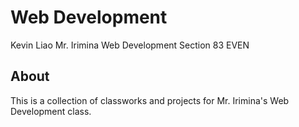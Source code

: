 # Web Development

Kevin Liao
Mr. Irimina
Web Development
Section 83 EVEN

## About

This is a collection of classworks and projects for Mr. Irimina's Web Development class.
